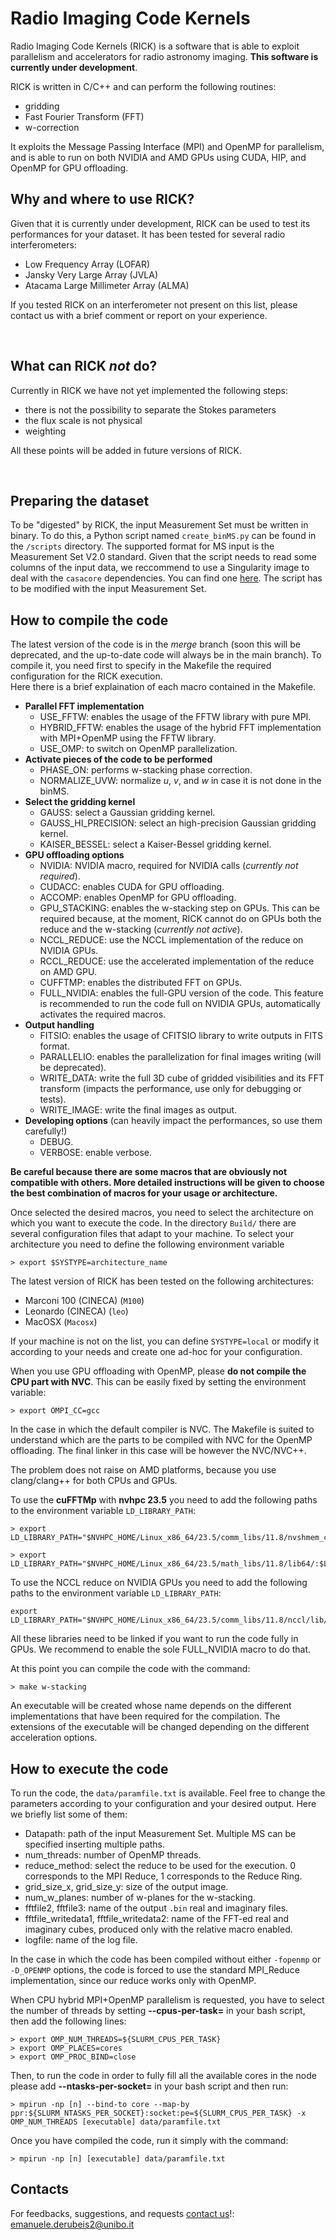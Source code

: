 # Radio Imaging Code Kernels

Radio Imaging Code Kernels (RICK) is a software that is able to exploit parallelism and accelerators for radio astronomy imaging. **This software is currently under development**.<br>

RICK is written in C/C++ and can perform the following routines:
- gridding
- Fast Fourier Transform (FFT)
- w-correction

It exploits the Message Passing Interface (MPI) and OpenMP for parallelism, and is able to run on both NVIDIA and AMD GPUs using CUDA, HIP, and OpenMP for GPU offloading.

## Why and where to use RICK?

Given that it is currently under development, RICK can be used to test its performances for your dataset. It has been tested for several radio interferometers:
- Low Frequency Array (LOFAR)
- Jansky Very Large Array (JVLA)
- Atacama Large Millimeter Array (ALMA)

If you tested RICK on an interferometer not present on this list, please contact us with a brief comment or report on your experience.

<br>

## What can RICK *not* do?

Currently in RICK we have not yet implemented the following steps:

- there is not the possibility to separate the Stokes parameters
- the flux scale is not physical
- weighting

All these points will be added in future versions of RICK.

<br>

## Preparing the dataset

To be "digested" by RICK, the input Measurement Set must be written in binary. To do this, a Python script named `create_binMS.py` can be found in the `/scripts` directory. The supported format for MS input is the Measurement Set V2.0 standard. Given that the script needs to read some columns of the input data, we reccommend to use a Singularity image to deal with the `casacore` dependencies. You can find one [here](https://lofar-webdav.grid.sara.nl/software/shub_mirror/tikk3r/lofar-grid-hpccloud/lofar_sksp_v3.5_x86-64_generic_noavx512_ddf.sif?action=show). The script has to be modified with the input Measurement Set.

## How to compile the code

The latest version of the code is in the *merge* branch (soon this will be deprecated, and the up-to-date code will always be in the main branch). To compile it, you need first to specify in the Makefile the required configuration for the RICK execution.<br>
Here there is a brief explaination of each macro contained in the Makefile.
- **Parallel FFT implementation**
	- USE_FFTW: enables the usage of the FFTW library with pure MPI.
	- HYBRID_FFTW: enables the usage of the hybrid FFT implementation with MPI+OpenMP using the FFTW library.
	- USE_OMP: to switch on OpenMP parallelization.
- **Activate pieces of the code to be performed**
	- PHASE_ON: performs w-stacking phase correction.
	- NORMALIZE_UVW: normalize $u$, $v$, and $w$ in case it is not done in the binMS.
- **Select the gridding kernel**
	- GAUSS: select a Gaussian gridding kernel.
	- GAUSS_HI_PRECISION: select an high-precision Gaussian gridding kernel.
	- KAISER_BESSEL: select a Kaiser-Bessel gridding kernel.
- **GPU offloading options**
	- NVIDIA: NVIDIA macro, required for NVIDIA calls (*currently not required*).
	- CUDACC: enables CUDA for GPU offloading.
	- ACCOMP: enables OpenMP for GPU offloading.
	- GPU_STACKING: enables the w-stacking step on GPUs. This can be required because, at the moment, RICK cannot do on GPUs both the reduce and the w-stacking (*currently not active*).
	- NCCL_REDUCE: use the NCCL implementation of the reduce on NVIDIA GPUs.
	- RCCL_REDUCE: use the accelerated implementation of the reduce on AMD GPU.
	- CUFFTMP: enables the distributed FFT on GPUs.
	- FULL_NVIDIA: enables the full-GPU version of the code. This feature is recommended to run the code full on NVIDIA GPUs, automatically activates the required macros.
- **Output handling**
	- FITSIO: enables the usage of CFITSIO library to write outputs in FITS format.
	- PARALLELIO: enables the parallelization for final images writing (will be deprecated).
	- WRITE_DATA: write the full 3D cube of gridded visibilities and its FFT transform (impacts the performance, use only for debugging or tests).
	- WRITE_IMAGE: write the final images as output.
- **Developing options** (can heavily impact the performances, so use them carefully!)
	- DEBUG.
	- VERBOSE: enable verbose.

**Be careful because there are some macros that are obviously not compatible with others. More detailed instructions will be given to choose the best combination of macros for your usage or architecture.**<br>

Once selected the desired macros, you need to select the architecture on which you want to execute the code. In the directory `Build/` there are several configuration files that adapt to your machine. To select your architecture you need to define the following environment variable
```
> export $SYSTYPE=architecture_name
```

The latest version of RICK has been tested on the following architectures:
- Marconi 100 (CINECA) (`M100`)
- Leonardo (CINECA) (`leo`)
- MacOSX (`Macosx`)

If your machine is not on the list, you can define `SYSTYPE=local` or modify it according to your needs and create one ad-hoc for your configuration. <br>

When you use GPU offloading with OpenMP, please **do not compile the CPU part with NVC**.
This can be easily fixed by setting the environment variable:
```
> export OMPI_CC=gcc
```

In the case in which the default compiler is NVC. The Makefile is suited to understand which are the parts to be compiled with NVC for the OpenMP offloading. The final linker in this case will be however the NVC/NVC++.

The problem does not raise on AMD platforms, because you use clang/clang++ for both CPUs and GPUs.

To use the **cuFFTMp** with **nvhpc 23.5** you need to add the following paths to the environment variable `LD_LIBRARY_PATH`:
```
> export LD_LIBRARY_PATH="$NVHPC_HOME/Linux_x86_64/23.5/comm_libs/11.8/nvshmem_cufftmp_compat/lib/:$LD_LIBRARY_PATH"

> export LD_LIBRARY_PATH="$NVHPC_HOME/Linux_x86_64/23.5/math_libs/11.8/lib64/:$LD_LIBRARY_PATH"
```

To use the NCCL reduce on NVIDIA GPUs you need to add the following paths to the environment variable `LD_LIBRARY_PATH`:
```
export LD_LIBRARY_PATH="$NVHPC_HOME/Linux_x86_64/23.5/comm_libs/11.8/nccl/lib/:$LD_LIBRARY_PATH"
```

All these libraries need to be linked if you want to run the code fully in GPUs. We recommend to enable the sole FULL_NVIDIA macro to do that.

At this point you can compile the code with the command:
```
> make w-stacking
```

An executable will be created whose name depends on the different implementations that have been required for the compilation. The extensions of the executable will be changed depending on the different acceleration options.

## How to execute the code

To run the code, the `data/paramfile.txt` is available. Feel free to change the parameters according to your configuration and your desired output. Here we briefly list some of them:
- Datapath: path of the input Measurement Set. Multiple MS can be specified inserting multiple paths.
- num_threads: number of OpenMP threads.
- reduce_method: select the reduce to be used for the execution. 0 corresponds to the MPI Reduce, 1 corresponds to the Reduce Ring.
- grid_size_x, grid_size_y: size of the output image.
- num_w_planes: number of w-planes for the w-stacking.
- fftfile2, fftfile3: name of the output `.bin` real and imaginary files.
- fftfile_writedata1, fftfile_writedata2: name of the FFT-ed real and imaginary cubes, produced only with the relative macro enabled. 
- logfile: name of the log file.

In the case in which the code has been compiled without either `-fopenmp` or `-D_OPENMP` options, the code is forced to use the standard MPI_Reduce implementation, since our reduce works only with OpenMP.

When CPU hybrid MPI+OpenMP parallelism is requested, you have to select the number of threads by setting **--cpus-per-task=** in your bash script, then add the following lines:
```
> export OMP_NUM_THREADS=${SLURM_CPUS_PER_TASK}
> export OMP_PLACES=cores
> export OMP_PROC_BIND=close
```

Then, to run the code in order to fully fill all the available cores in the node please add **--ntasks-per-socket=** in your bash script and then run:
```
> mpirun -np [n] --bind-to core --map-by ppr:${SLURM_NTASKS_PER_SOCKET}:socket:pe=${SLURM_CPUS_PER_TASK} -x OMP_NUM_THREADS [executable] data/paramfile.txt
```

Once you have compiled the code, run it simply with the command:
```
> mpirun -np [n] [executable] data/paramfile.txt
```

## Contacts

For feedbacks, suggestions, and requests [contact us](mailto:emanuele.derubeis2@unibo.it)!: emanuele.derubeis2@unibo.it
